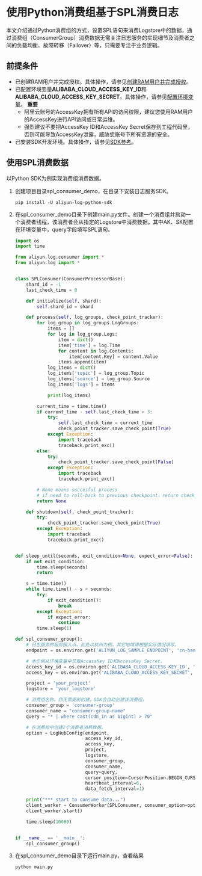 # 使用Python消费组基于SPL消费日志
本文介绍通过Python消费组的方式，设置SPL语句来消费Logstore中的数据，通过消费组（ConsumerGroup）消费数据无需关注日志服务的实现细节及消费者之间的负载均衡、故障转移（Failover）等，只需要专注于业务逻辑。
## 前提条件
* 已创建RAM用户并完成授权。具体操作，请参见[创建RAM用户并完成授权](https://help.aliyun.com/zh/sls/using-the-openapi-example#78541bf01a5df)。
* 已配置环境变量**ALIBABA_CLOUD_ACCESS_KEY_ID**和**ALIBABA_CLOUD_ACCESS_KEY_SECRET**。具体操作，请参见[配置环境变量](https://help.aliyun.com/zh/sls/using-the-openapi-example#8e83951026slv)。
  **重要** 
  * 阿里云账号的AccessKey拥有所有API的访问权限，建议您使用RAM用户的AccessKey进行API访问或日常运维。
  * 强烈建议不要把AccessKey ID和AccessKey Secret保存到工程代码里，否则可能导致AccessKey泄露，威胁您账号下所有资源的安全。
* 已安装SDK开发环境。具体操作，请参见[SDK参考](https://help.aliyun.com/zh/sls/developer-reference/overview-of-log-service-sdk#reference-n3h-2sq-zdb)。
## 使用SPL消费数据
以Python SDK为例实现消费组消费数据。
1. 创建项目目录spl_consumer_demo，在目录下安装日志服务SDK。 
    ```shell
    pip install -U aliyun-log-python-sdk
    ```
2. 在spl_consumer_demo目录下创建main.py文件。创建一个消费组并启动一个消费者线程，该消费者会从指定的Logstore中消费数据。其中AK、SK配置在环境变量中，query字段填写SPL语句。
    ```python
    import os
    import time

    from aliyun.log.consumer import *
    from aliyun.log import *


    class SPLConsumer(ConsumerProcessorBase):
        shard_id = -1
        last_check_time = 0

        def initialize(self, shard):
            self.shard_id = shard

        def process(self, log_groups, check_point_tracker):
            for log_group in log_groups.LogGroups:
                items = []
                for log in log_group.Logs:
                    item = dict()
                    item['time'] = log.Time
                    for content in log.Contents:
                        item[content.Key] = content.Value
                    items.append(item)
                log_items = dict()
                log_items['topic'] = log_group.Topic
                log_items['source'] = log_group.Source
                log_items['logs'] = items

                print(log_items)

            current_time = time.time()
            if current_time - self.last_check_time > 3:
                try:
                    self.last_check_time = current_time
                    check_point_tracker.save_check_point(True)
                except Exception:
                    import traceback
                    traceback.print_exc()
            else:
                try:
                    check_point_tracker.save_check_point(False)
                except Exception:
                    import traceback
                    traceback.print_exc()

            # None means succesful process
            # if need to roll-back to previous checkpoint，return check_point_tracker.get_check_point()
            return None

        def shutdown(self, check_point_tracker):
            try:
                check_point_tracker.save_check_point(True)
            except Exception:
                import traceback
                traceback.print_exc()


    def sleep_until(seconds, exit_condition=None, expect_error=False):
        if not exit_condition:
            time.sleep(seconds)
            return

        s = time.time()
        while time.time() - s < seconds:
            try:
                if exit_condition():
                    break
            except Exception:
                if expect_error:
                    continue
            time.sleep(1)

    def spl_consumer_group():
        # 日志服务的服务接入点。此处以杭州为例，其它地域请根据实际情况填写。
        endpoint = os.environ.get('ALIYUN_LOG_SAMPLE_ENDPOINT', 'cn-hangzhou.log.aliyuncs.com')

        # 本示例从环境变量中获取AccessKey ID和AccessKey Secret。
        access_key_id = os.environ.get('ALIBABA_CLOUD_ACCESS_KEY_ID', '')
        access_key = os.environ.get('ALIBABA_CLOUD_ACCESS_KEY_SECRET', '')

        project = 'your_project'
        logstore = 'your_logstore'

        # 消费组名称。您无需提前创建，SDK会自动创建该消费组。
        consumer_group = 'consumer-group'
        consumer_name = "consumer-group-name"
        query = "* | where cast(cdn_in as bigint) > 70"

        # 在消费组中创建2个消费者消费数据。
        option = LogHubConfig(endpoint,
                              access_key_id,
                              access_key,
                              project,
                              logstore,
                              consumer_group,
                              consumer_name,
                              query=query,
                              cursor_position=CursorPosition.BEGIN_CURSOR,
                              heartbeat_interval=6,
                              data_fetch_interval=1)

        print("*** start to consume data...")
        client_worker = ConsumerWorker(SPLConsumer, consumer_option=option)
        client_worker.start()

        time.sleep(10000)


    if __name__ == '__main__':
        spl_consumer_group()
    ```
3. 在spl_consumer_demo目录下运行main.py，查看结果
    ```python
    python main.py
    ```